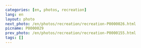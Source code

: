 ```yaml
---
categories: [en, photos, recreation]
lang: en
layout: photo
next_photo: /en/photos/recreation/recreation-P0000026.html
picname: P0000029
prev_photo: /en/photos/recreation/recreation-P0000155.html
tags: []
---
```

